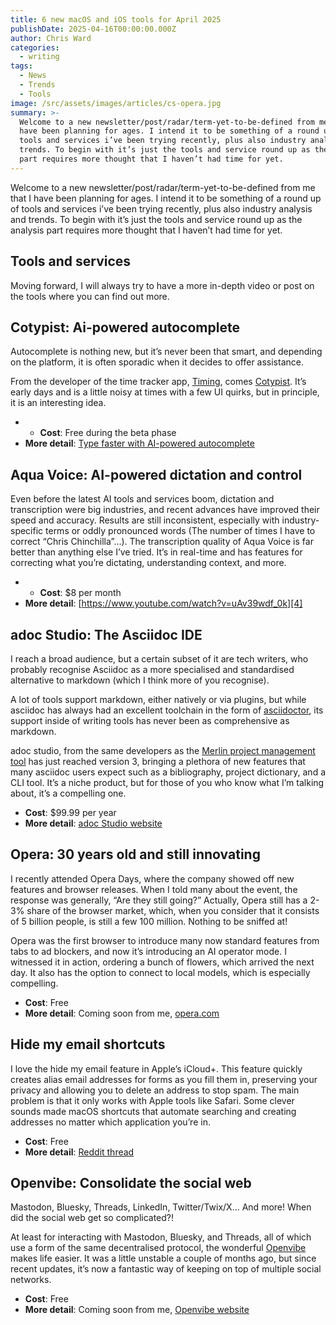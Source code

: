```yaml
---
title: 6 new macOS and iOS tools for April 2025
publishDate: 2025-04-16T00:00:00.000Z
author: Chris Ward
categories:
  - writing
tags:
  - News
  - Trends
  - Tools
image: /src/assets/images/articles/cs-opera.jpg
summary: >-
  Welcome to a new newsletter/post/radar/term-yet-to-be-defined from me that I
  have been planning for ages. I intend it to be something of a round up of
  tools and services i’ve been trying recently, plus also industry analysis and
  trends. To begin with it’s just the tools and service round up as the analysis
  part requires more thought that I haven’t had time for yet.
---
```


Welcome to a new newsletter/post/radar/term-yet-to-be-defined from me that I have been planning for ages. I intend it to be something of a round up of tools and services i’ve been trying recently, plus also industry analysis and trends. To begin with it’s just the tools and service round up as the analysis part requires more thought that I haven’t had time for yet.

## Tools and services

Moving forward, I will always try to have a more in-depth video or post on the tools where you can find out more.

## Cotypist: Ai-powered autocomplete

Autocomplete is nothing new, but it’s never been that smart, and depending on the platform, it is often sporadic when it decides to offer assistance.

From the developer of the time tracker app, [Timing][1], comes [Cotypist][2]. It’s early days and is a little noisy at times with a few UI quirks, but in principle, it is an interesting idea.

- - **Cost**: Free during the beta phase
- **More detail**: [Type faster with AI-powered autocomplete][3]

## Aqua Voice: AI-powered dictation and control

Even before the latest AI tools and services boom, dictation and transcription were big industries, and recent advances have improved their speed and accuracy. Results are still inconsistent, especially with industry-specific terms or oddly pronounced words (The number of times I have to correct “Chris Chinchilla”…). The transcription quality of Aqua Voice is far better than anything else I’ve tried. It’s in real-time and has features for correcting what you’re dictating, understanding context, and more.

- - **Cost**: $8 per month
- **More detail**: [https://www.youtube.com/watch?v=uAv39wdf_0k][4]

## adoc Studio: The Asciidoc IDE

I reach a broad audience, but a certain subset of it are tech writers, who probably recognise Asciidoc as a more specialised and standardised alternative to markdown (which I think more of you recognise).

A lot of tools support markdown, either natively or via plugins, but while asciidoc has always had an excellent toolchain in the form of [asciidoctor][5], its support inside of writing tools has never been as comprehensive as markdown.

adoc studio, from the same developers as the [Merlin project management tool][6] has just reached version 3, bringing a plethora of new features that many asciidoc users expect such as a bibliography, project dictionary, and a CLI tool. It’s a niche product, but for those of you who know what I’m talking about, it’s a compelling one.

- **Cost**: $99.99 per year
- **More detail**: [adoc Studio website][7]

## Opera: 30 years old and still innovating

I recently attended Opera Days, where the company showed off new features and browser releases. When I told many about the event, the response was generally, “Are they still going?” Actually, Opera still has a 2-3% share of the browser market, which, when you consider that it consists of 5 billion people, is still a few 100 million. Nothing to be sniffed at!

Opera was the first browser to introduce many now standard features from tabs to ad blockers, and now it’s introducing an AI operator mode. I witnessed it in action, ordering a bunch of flowers, which arrived the next day. It also has the option to connect to local models, which is especially compelling.

- **Cost**: Free
- **More detail**: Coming soon from me, [opera.com][8]

## Hide my email shortcuts

I love the hide my email feature in Apple’s iCloud+. This feature quickly creates alias email addresses for forms as you fill them in, preserving your privacy and allowing you to delete an address to stop spam. The main problem is that it only works with Apple tools like Safari. Some clever sounds made macOS shortcuts that automate searching and creating addresses no matter which application you’re in.

- **Cost**: Free
- **More detail**: [Reddit thread][9]

## Openvibe: Consolidate the social web

Mastodon, Bluesky, Threads, LinkedIn, Twitter/Twix/X… And more! When did the social web get so complicated?!

At least for interacting with Mastodon, Bluesky, and Threads, all of which use a form of the same decentralised protocol, the wonderful [Openvibe][10] makes life easier. It was a little unstable a couple of months ago, but since recent updates, it’s now a fantastic way of keeping on top of multiple social networks.

- **Cost**: Free
- **More detail**: Coming soon from me, [Openvibe website][11]

[1]: https://go.chrischinchilla.com/timing
[2]: http://cotypist.app/
[3]: https://www.youtube.com/watch?v=BY-uddDOsx8 "Type faster with AI-powered autocomplete"
[4]: https://www.youtube.com/watch?v=uAv39wdf_0k
[5]: https://asciidoctor.org
[6]: https://go.chrischinchilla.com/merlin
[7]: https://www.adoc-studio.app/?utm-source=ChrisChinchilla
[8]: https://www.opera.com
[9]: https://www.reddit.com/r/shortcuts/comments/yp5817/shortcut_for_creating_a_new_hide_my_email_alias/?utm_source=embedv2&utm_medium=post_embed&utm_content=post_title&embed_host_url=https://forums.macrumors.com/threads/shortcut-url-to-get-to-hide-my-email-in-system-preferences-macos.2385583/
[10]: https://openvibe.social/#openvibe
[11]: https://openvibe.social/#openvibe
